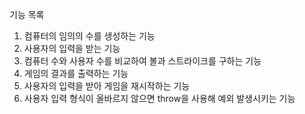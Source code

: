기능 목록

1. 컴퓨터의 임의의 수를 생성하는 기능
2. 사용자의 입력을 받는 기능  
3. 컴퓨터 수와 사용자 수를 비교하여 볼과 스트라이크를 구하는 기능 
4. 게임의 결과를 출력하는 기능
5. 사용자의 입력을 받아 게임을 재시작하는 기능
6. 사용자 입력 형식이 올바르지 않으면 throw을 사용해 예외 발생시키는 기능